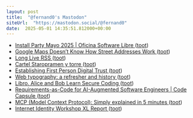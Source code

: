 ```yaml
---
layout: post
title:  "@fernand0's Mastodon"
siteUrl:  "https://mastodon.social/@fernand0"
date:  2025-05-01 14:35:51.812000+00:00
---
```

*  [Install Party Mayo 2025 \| Oficina Software Libre ](https://osluz.unizar.es/content/install-party-mayo-202) ([toot](https://mastodon.social/@fernand0/114433074909269351))
*  [Google Maps Doesn’t Know How Street Addresses Work ](https://randomascii.wordpress.com/2025/04/24/google-maps-doesnt-know-how-street-addresses-work) ([toot](https://mastodon.social/@fernand0/114432779403557628))
*  [Long Live RSS ](https://www.windley.com/archives/2025/04/long_live_rss.shtm) ([toot](https://mastodon.social/@fernand0/114432659737446654))
*  [Cartel Staropramen y torre ](https://www.flickr.com/photos/fernand0/54463840318) ([toot](https://mastodon.social/@fernand0/114432422415742370))
*  [Establishing First Person Digital Trust ](https://www.windley.com/archives/2025/04/establishing_first_person_digital_trust.shtm) ([toot](https://mastodon.social/@fernand0/114432356780772806))
*  [Web typography: a refresher and history ](https://zeldman.com/2025/04/20/web-typography-a-refresher-and-history) ([toot](https://mastodon.social/@fernand0/114432167800561708))
*  [Libro. Alice and Bob Learn Secure Coding ](https://fotografiasenmovimiento.wordpress.com/2025/05/01/libro-alice-and-bob-learn-secure-coding) ([toot](https://mastodon.social/@fernand0/114432128513812081))
*  [Requirements-as-Code for AI-Augmented Software Engineers \| Code Capsule ](https://codecapsule.com/2025/04/22/requirements-as-code-for-ai-augmented-software-engineers) ([toot](https://mastodon.social/@fernand0/114431941877213099))
*  [MCP (Model Context Protocol): Simply explained in 5 minutes ](https://read.highgrowthengineer.com/p/mcps-simply-explaine) ([toot](https://mastodon.social/@fernand0/114431537578934548))
*  [Internet Identity Workshop XL Report ](https://www.windley.com/archives/2025/04/internet_identity_workshop_xl_report.shtm) ([toot](https://mastodon.social/@fernand0/114429955980096855))
